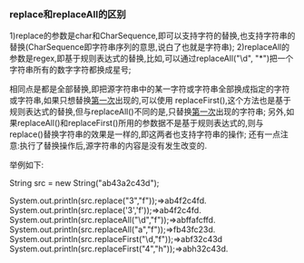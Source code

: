 ### replace和replaceAll的区别

 1)replace的参数是char和CharSequence,即可以支持字符的替换,也支持字符串的替换(CharSequence即字符串序列的意思,说白了也就是字符串);
2)replaceAll的参数是regex,即基于规则表达式的替换,比如,可以通过replaceAll("\\d", "*")把一个字符串所有的数字字符都换成星号;

相同点是都是全部替换,即把源字符串中的某一字符或字符串全部换成指定的字符或字符串,如果只想替换[第一次](https://www.baidu.com/s?wd=第一次&tn=SE_PcZhidaonwhc_ngpagmjz&rsv_dl=gh_pc_zhidao)出现的,可以使用 replaceFirst(),这个方法也是基于规则表达式的替换,但与replaceAll()不同的是,只替换[第一次](https://www.baidu.com/s?wd=第一次&tn=SE_PcZhidaonwhc_ngpagmjz&rsv_dl=gh_pc_zhidao)出现的字符串;
另外,如果replaceAll()和replaceFirst()所用的参数据不是基于规则表达式的,则与replace()替换字符串的效果是一样的,即这两者也支持字符串的操作;
还有一点注意:执行了替换操作后,源字符串的内容是没有发生改变的.

举例如下:

String src = new String("ab43a2c43d");

System.out.println(src.replace("3","f"));=>ab4f2c4fd.
System.out.println(src.replace('3','f'));=>ab4f2c4fd.
System.out.println(src.replaceAll("\\d","f"));=>abffafcffd.
System.out.println(src.replaceAll("a","f"));=>fb43fc23d.
System.out.println(src.replaceFirst("\\d,"f"));=>abf32c43d
System.out.println(src.replaceFirst("4","h"));=>abh32c43d.  